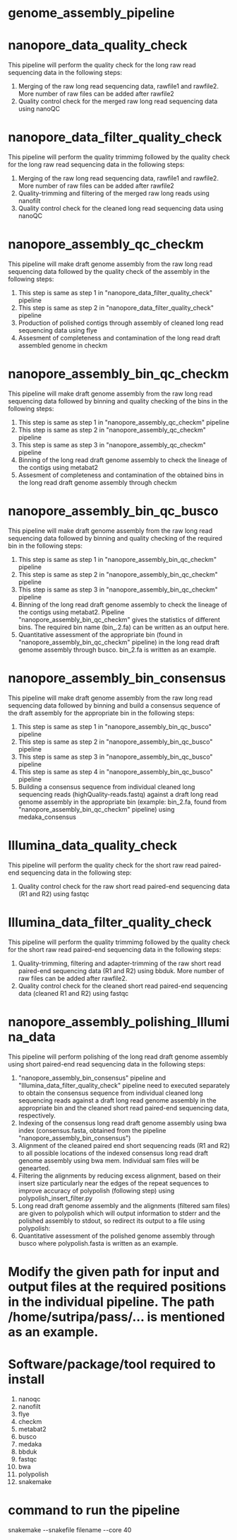 # genome_assembly_pipeline

# nanopore_data_quality_check

This pipeline will perform the quality check for the long raw read sequencing data in the following steps:

1. Merging of the raw long read sequencing data, rawfile1 and rawfile2. More number of raw files can be added after rawfile2
2. Quality control check for the merged raw long read sequencing data using nanoQC       

# nanopore_data_filter_quality_check

This pipeline will perform the quality trimmimg followed by the quality check for the long raw read sequencing data in the following steps:

1. Merging of the raw long read sequencing data, rawfile1 and rawfile2. More number of raw files can be added after rawfile2
2. Quality-trimming and filtering of the merged raw long reads using nanofilt
3. Quality control check for the cleaned long read sequencing data using nanoQC

# nanopore_assembly_qc_checkm

This pipeline will make draft genome assembly from the raw long read sequencing data followed by the quality check of the assembly in the following steps:

1. This step is same as step 1 in "nanopore_data_filter_quality_check" pipeline
2. This step is same as step 2 in "nanopore_data_filter_quality_check" pipeline
3. Production of polished contigs through assembly of cleaned long read sequencing data using flye 
4. Assesment of completeness and contamination of the long read draft assembled genome in checkm

# nanopore_assembly_bin_qc_checkm

This pipeline will make draft genome assembly from the raw long read sequencing data followed by binning and quality checking of the bins in the following steps:

1. This step is same as step 1 in "nanopore_assembly_qc_checkm" pipeline
2. This step is same as step 2 in "nanopore_assembly_qc_checkm" pipeline
3. This step is same as step 3 in "nanopore_assembly_qc_checkm" pipeline
4. Binning of the long read draft genome assembly to check the lineage of the contigs using metabat2 
5. Assesment of completeness and contamination of the obtained bins in the long read draft genome assembly through checkm

# nanopore_assembly_bin_qc_busco

This pipeline will make draft genome assembly from the raw long read sequencing data followed by binning and quality checking of the required bin in the following steps:

1. This step is same as step 1 in "nanopore_assembly_bin_qc_checkm" pipeline
2. This step is same as step 2 in "nanopore_assembly_bin_qc_checkm" pipeline
3. This step is same as step 3 in "nanopore_assembly_bin_qc_checkm" pipeline
4. Binning of the long read draft genome assembly to check the lineage of the contigs using metabat2. Pipeline "nanopore_assembly_bin_qc_checkm" gives the statistics of different bins. The required bin name (bin_.2.fa) can be written as an output here.
5. Quantitative assessment of the appropriate bin (found in "nanopore_assembly_bin_qc_checkm" pipeline) in the long read draft genome assembly through busco. bin_2.fa is written as an example.

# nanopore_assembly_bin_consensus

This pipeline will make draft genome assembly from the raw long read sequencing data followed by binning and build a consensus sequence of the draft assembly for the appropriate bin in the following steps:

1. This step is same as step 1 in "nanopore_assembly_bin_qc_busco" pipeline
2. This step is same as step 2 in "nanopore_assembly_bin_qc_busco" pipeline
3. This step is same as step 3 in "nanopore_assembly_bin_qc_busco" pipeline
4. This step is same as step 4 in "nanopore_assembly_bin_qc_busco" pipeline
5. Building a consensus sequence from individual cleaned long sequencing reads (highQuality-reads.fastq) against a draft long read genome assembly in the appropriate bin (example: bin_2.fa, found from "nanopore_assembly_bin_qc_checkm" pipeline) using medaka_consensus

# Illumina_data_quality_check

This pipeline will perform the quality check for the short raw read paired-end sequencing data in the following step:

1. Quality control check for the raw short read paired-end sequencing data (R1 and R2) using fastqc

# Illumina_data_filter_quality_check

This pipeline will perform the quality trimmimg followed by the quality check for the short raw read paired-end sequencing data in the following steps:

1. Quality-trimming, filtering and adapter-trimming of the raw short read paired-end sequencing data (R1 and R2) using bbduk. More number of raw files can be added after rawfile2.
2. Quality control check for the cleaned short read paired-end sequencing data (cleaned R1 and R2) using fastqc

# nanopore_assembly_polishing_Illumina_data

This pipeline will perform polishing of the long read draft genome assembly using short paired-end read sequencing data in the following steps:

1. "nanopore_assembly_bin_consensus" pipeline and "Illumina_data_filter_quality_check" pipeline need to executed separately to obtain the consensus sequence from individual cleaned long sequencing reads against a draft long read genome assembly in the appropriate bin and the cleaned short read paired-end sequencing data, respectively.
2. Indexing of the consensus long read draft genome assembly using bwa index (consensus.fasta, obtained from the pipeline "nanopore_assembly_bin_consensus")
3. Alignment of the cleaned paired end short sequencing reads (R1 and R2) to all possible locations of the indexed consensus long read draft genome assembly using bwa mem. Individual sam files will be genearted. 
4. Filtering the alignments by reducing excess alignment, based on their insert size particularly near the edges of the repeat sequences to improve accuracy of polypolish  (following step) using polypolish_insert_filter.py 
5. Long read draft genome assembly and the alignments (filtered sam files) are given to polypolish which will output information to stderr and the polished assembly to stdout, so redirect its output to a file using polypolish:
6. Quantitative assessment of the polished genome assembly through busco where polypolish.fasta is written as an example.


# Modify the given path for input and output files at the required positions in the individual pipeline. The path /home/sutripa/pass/... is mentioned as an example.

# Software/package/tool required to install 
1. nanoqc
2. nanofilt
3. flye
4. checkm
5. metabat2
6. busco
7. medaka
8. bbduk
9. fastqc
10. bwa
11. polypolish
12. snakemake

# command to run the pipeline

snakemake --snakefile filename --core 40



